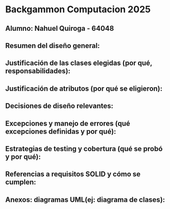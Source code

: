 # Backgammon Computacion 2025
## Alumno: Nahuel Quiroga - 64048

## Resumen del diseño general:

## Justificación de las clases elegidas (por qué, responsabilidades):

## Justificación de atributos (por qué se eligieron):

## Decisiones de diseño relevantes:

## Excepciones y manejo de errores (qué excepciones definidas y por qué):

## Estrategias de testing y cobertura (qué se probó y por qué):

## Referencias a requisitos SOLID y cómo se cumplen:

## Anexos: diagramas UML(ej: diagrama de clases):
